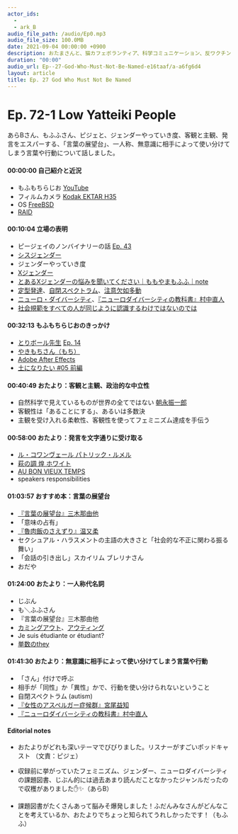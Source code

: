 ```yaml
---
actor_ids:
  - 
  - ark_B
audio_file_path: /audio/Ep0.mp3
audio_file_size: 100.0MB
date: 2021-09-04 00:00:00 +0900
description: おたまさんと、猫カフェボランティア、科学コミュニケーション、反ワクチン監視、ドラえもん、絶滅動物は蘇らせるべきか、ミッドサマー、保護猫のススメなどについて話しました。
duration: "00:00"
audio_url: Ep--27-God-Who-Must-Not-Be-Named-e16taaf/a-a6fg6d4
layout: article
title: Ep. 27 God Who Must Not Be Named
---
```


# Ep. 72-1 Low Yatteiki People

あらBさん、もふふさん、ピジェと、ジェンダーやっていき度、客観と主観、発言をエスパーする、「言葉の展望台」、一人称、無意識に相手によって使い分けてしまう言葉や行動について話しました。

#### 00:00:00 自己紹介と近況

* もふもちらじお [YouTube](https://bit.ly/3qunekt)
* フィルムカメラ [Kodak EKTAR H35](https://amazon.co.jp/dp/B0B1J1D5G7)
* OS [FreeBSD](https://freebsd.org/)
* [RAID](https://ja.wikipedia.org/wiki/RAID)

#### 00:10:04 立場の表明

* ピージェイのノンバイナリーの話 [Ep. 43](https://anchor.fm/arkbfm/episodes/Ep--43-Piijey-loves-themself-e1bu41c/a-a74f3rt)
* [シスジェンダー](https://bit.ly/3RWgGGY)
* ジェンダーやっていき度
* [Xジェンダー](https://bit.ly/3qvAtkS)
* [とあるXジェンダーの悩みを聞いてください｜ももやまもふふ｜note](https://note.com/mof_mmm/n/nad0bba7d4f7f)
* [定型発達](https://bit.ly/3L3nsZk)、[自閉スペクトラム](https://bit.ly/3RDaXWM)、[注意欠如多動](https://bit.ly/3L796qJ)
* [ニューロ・ダイバーシティ](https://bit.ly/2LbLlhq)、[『ニューロダイバーシティの教科書』村中直人](https://amzn.to/3B5Iou8)
* [社会規範をすべての人が同じように認識するわけではないのでは](https://bit.ly/3RSqNN5)

#### 00:32:13 もふもちらじおのきっかけ

* [とりボール先生](https://twitter.com/oooTORIBALLooo) [Ep. 14](https://anchor.fm/arkbfm/episodes/Ep--14-Lemon-Taste-etiqc7/a-a52g9bd)
* [やきもちさん（もち）](https://twitter.com/y_ru1)
* [Adobe After Effects](https://adobe.com/jp/products/aftereffects.html)
* [土になりたい #05 前編](https://youtube.com/watch?v=J4Z799MB5tA)

#### 00:40:49 おたより：客観と主観、政治的な中立性

* 自然科学で見えているものが世界の全てではない [朝永振一郎](https://bit.ly/3xCnQJ1)
* 客観性は「あることにする」、あるいは多数決
* 主観を受け入れる柔軟性、客観性を使ってフェミニズム達成を手伝う

#### 00:58:00 おたより：発言を文字通りに受け取る

* [ル・コワンヴェール パトリック・ルメル](https://tabelog.com/tokyo/A1309/A130905/13058480/)
* [萩の調 煌 ホワイト](https://sanzen.co.jp/haginoshirabe-koh/)
* [AU BON VIEUX TEMPS](https://aubonvieuxtemps.jp/)
* speakers responsibilities

#### 01:03:57 おすすめ本：言葉の展望台

* [『言葉の展望台』三木那由他](https://bookclub.kodansha.co.jp/product?item=0000367203)
* 「意味の占有」
* [『魯肉飯のさえずり』温又柔](https://chuko.co.jp/tanko/2020/08/005327.html)
* セクシュアル・ハラスメントの主語の大きさと「社会的な不正に関わる振る舞い」
* 「会話の引き出し」スカイリム ブレリナさん
* おだや

#### 01:24:00 おたより：一人称代名詞

* じぶん
* も＼ふふさん
* 『言葉の展望台』三木那由他
* [カミングアウト](https://bit.ly/2Gu5wJz)、[アウティング](https://bit.ly/2L52FUS)
* Je suis étudiante or étudiant?
* [単数のthey](https://bit.ly/3QDuh4W)

#### 01:41:30 おたより：無意識に相手によって使い分けてしまう言葉や行動

* 「さん」付けで呼ぶ
* 相手が「同性」か「異性」かで、行動を使い分けられないということ
* 自閉スペクトラム (autism)
* [『女性のアスペルガー症候群』宮尾益知](https://amzn.to/3eL7HdG)
* [『ニューロダイバーシティの教科書』村中直人](https://amzn.to/3B5Iou8)

#### Editorial notes

* おたよりがどれも深いテーマでびびりました。リスナーがすごいポッドキャスト （文責：ピジェ）
* 収録前に挙がっていたフェミニズム、ジェンダー、ニューロダイバーシティの課題図書、じぶん的には過去あまり読んだことなかったジャンルだったので収穫がありました✋✨（あらB）
    
* 課題図書がたくさんあって脳みそ爆発しました！ふだんみなさんがどんなことを考えているか、おたよりでちょっと知られてうれしかったです！（もふふ）